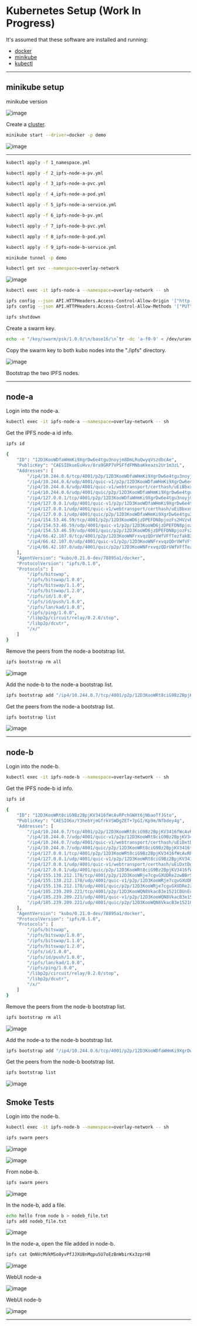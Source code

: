 # Kubernetes Setup (Work In Progress)
It's assumed that these software are installed and running:

<ul>
  <li><a href="https://docs.docker.com/engine/install/ubuntu/" target="_blank">docker</a></li>
  <li><a href="https://minikube.sigs.k8s.io/docs/start/" target="_blank">minikube</a></li>
  <li><a href="https://kubernetes.io/docs/tasks/tools/install-kubectl-linux/" target="_blank">kubectl</a></li>
</ul>
<hr>

## minikube setup

minikube version

![image](https://user-images.githubusercontent.com/76512851/222912565-1742b8a7-2b23-45f2-9007-bb1ade990be1.png)

Create a [cluster](https://minikube.sigs.k8s.io/docs/commands/profile/).
```bash
minikube start --driver=docker -p demo
```
![image](https://user-images.githubusercontent.com/76512851/222913292-c33b7a20-b00f-49f8-a8df-3bca70837d51.png)

<hr>

```bash
kubectl apply -f 1_namespace.yml
```

```bash
kubectl apply -f 2_ipfs-node-a-pv.yml
```

```bash
kubectl apply -f 3_ipfs-node-a-pvc.yml
```

```bash
kubectl apply -f 4_ipfs-node-a-pod.yml
```

```bash
kubectl apply -f 5_ipfs-node-a-service.yml
```

```bash
kubectl apply -f 6_ipfs-node-b-pv.yml

```

```bash
kubectl apply -f 7_ipfs-node-b-pvc.yml

```

```bash
kubectl apply -f 8_ipfs-node-b-pod.yml
```

```bash
kubectl apply -f 9_ipfs-node-b-service.yml
```

```bash
minikube tunnel -p demo
```

```bash
kubectl get svc --namespace=overlay-network
```

![image](https://user-images.githubusercontent.com/76512851/232242406-bc796349-c4e3-44d4-a760-6978c68be56a.png)

```bash
kubectl exec -it ipfs-node-a --namespace=overlay-network -- sh
```

```bash
ipfs config --json API.HTTPHeaders.Access-Control-Allow-Origin '["http://demo:30385", "http://localhost:3000", "http://127.0.0.1:5001", "https://webui.ipfs.io"]'
ipfs config --json API.HTTPHeaders.Access-Control-Allow-Methods '["PUT", "POST"]'
```

```bash
ipfs shutdown
```

Create a swarm key.

```bash
echo -e "/key/swarm/psk/1.0.0/\n/base16/\n`tr -dc 'a-f0-9' < /dev/urandom | head -c64`" > swarm.key
```

Copy the swarm key to both kubo nodes into the "./ipfs" directory.

![image](https://user-images.githubusercontent.com/76512851/232326721-590c47ed-9b17-4190-abe2-d018a644b1ba.png)


Bootstrap the two IPFS nodes.

<hr>

## node-a

Login into the node-a.

```bash
kubectl exec -it ipfs-node-a --namespace=overlay-network -- sh
```
 
 Get the IPFS node-a id info.
 
```bash
ipfs id
```

```bash
{
	"ID": "12D3KooWDfaWHmKi9XgrDw6e4tgu3noyjm8DmLRuQwyqVszdbcAe",
	"PublicKey": "CAESIDkueEuHvv/8ra9GRP7VPSFfdFMNbaKkeazs2Ur1m3zL",
	"Addresses": [
		"/ip4/10.244.0.6/tcp/4001/p2p/12D3KooWDfaWHmKi9XgrDw6e4tgu3noyjm8DmLRuQwyqVszdbcAe",
		"/ip4/10.244.0.6/udp/4001/quic-v1/p2p/12D3KooWDfaWHmKi9XgrDw6e4tgu3noyjm8DmLRuQwyqVszdbcAe",
		"/ip4/10.244.0.6/udp/4001/quic-v1/webtransport/certhash/uEiBbxxmTGYfq5yfJlfEhVqZw3jaXvwHkUwTbCextejV_vQ/certhash/uEiDuSoxQYdkKvPKSp32-8jFemuC8F6vsBTKjVYddm_trmg/p2p/12D3KooWDfaWHmKi9XgrDw6e4tgu3noyjm8DmLRuQwyqVszdbcAe",
		"/ip4/10.244.0.6/udp/4001/quic/p2p/12D3KooWDfaWHmKi9XgrDw6e4tgu3noyjm8DmLRuQwyqVszdbcAe",
		"/ip4/127.0.0.1/tcp/4001/p2p/12D3KooWDfaWHmKi9XgrDw6e4tgu3noyjm8DmLRuQwyqVszdbcAe",
		"/ip4/127.0.0.1/udp/4001/quic-v1/p2p/12D3KooWDfaWHmKi9XgrDw6e4tgu3noyjm8DmLRuQwyqVszdbcAe",
		"/ip4/127.0.0.1/udp/4001/quic-v1/webtransport/certhash/uEiBbxxmTGYfq5yfJlfEhVqZw3jaXvwHkUwTbCextejV_vQ/certhash/uEiDuSoxQYdkKvPKSp32-8jFemuC8F6vsBTKjVYddm_trmg/p2p/12D3KooWDfaWHmKi9XgrDw6e4tgu3noyjm8DmLRuQwyqVszdbcAe",
		"/ip4/127.0.0.1/udp/4001/quic/p2p/12D3KooWDfaWHmKi9XgrDw6e4tgu3noyjm8DmLRuQwyqVszdbcAe",
		"/ip4/154.53.46.59/tcp/4001/p2p/12D3KooWD6jzDPEFDN8pjozFs2HVzvBfcsQYgzmrAi77rJfk9ghA/p2p-circuit/p2p/12D3KooWDfaWHmKi9XgrDw6e4tgu3noyjm8DmLRuQwyqVszdbcAe",
		"/ip4/154.53.46.59/udp/4001/quic-v1/p2p/12D3KooWD6jzDPEFDN8pjozFs2HVzvBfcsQYgzmrAi77rJfk9ghA/p2p-circuit/p2p/12D3KooWDfaWHmKi9XgrDw6e4tgu3noyjm8DmLRuQwyqVszdbcAe",
		"/ip4/154.53.46.59/udp/4001/quic/p2p/12D3KooWD6jzDPEFDN8pjozFs2HVzvBfcsQYgzmrAi77rJfk9ghA/p2p-circuit/p2p/12D3KooWDfaWHmKi9XgrDw6e4tgu3noyjm8DmLRuQwyqVszdbcAe",
		"/ip4/66.42.107.0/tcp/4001/p2p/12D3KooWNFrxvqzQDrVWfVFfTezfakB3FAJJRw8kKhRNcw8MGUQE/p2p-circuit/p2p/12D3KooWDfaWHmKi9XgrDw6e4tgu3noyjm8DmLRuQwyqVszdbcAe",
		"/ip4/66.42.107.0/udp/4001/quic-v1/p2p/12D3KooWNFrxvqzQDrVWfVFfTezfakB3FAJJRw8kKhRNcw8MGUQE/p2p-circuit/p2p/12D3KooWDfaWHmKi9XgrDw6e4tgu3noyjm8DmLRuQwyqVszdbcAe",
		"/ip4/66.42.107.0/udp/4001/quic/p2p/12D3KooWNFrxvqzQDrVWfVFfTezfakB3FAJJRw8kKhRNcw8MGUQE/p2p-circuit/p2p/12D3KooWDfaWHmKi9XgrDw6e4tgu3noyjm8DmLRuQwyqVszdbcAe"
	],
	"AgentVersion": "kubo/0.21.0-dev/78895a1/docker",
	"ProtocolVersion": "ipfs/0.1.0",
	"Protocols": [
		"/ipfs/bitswap",
		"/ipfs/bitswap/1.0.0",
		"/ipfs/bitswap/1.1.0",
		"/ipfs/bitswap/1.2.0",
		"/ipfs/id/1.0.0",
		"/ipfs/id/push/1.0.0",
		"/ipfs/lan/kad/1.0.0",
		"/ipfs/ping/1.0.0",
		"/libp2p/circuit/relay/0.2.0/stop",
		"/libp2p/dcutr",
		"/x/"
	]
}
```

Remove the peers from the node-a bootstrap list.

```bash
ipfs bootstrap rm all 
```

![image](https://user-images.githubusercontent.com/76512851/232328993-b655c567-36b8-4acd-838c-998d0730937c.png)

Add the node-b to the node-a bootstrap list.

```bash
ipfs bootstrap add "/ip4/10.244.0.7/tcp/4001/p2p/12D3KooWRt8ciG9Bz2BpjKV3416fWcAvRPchGWXt6jNbaoTfJGto"
```

Get the peers from the node-a bootstrap list.

```bash
ipfs bootstrap list
```

![image](https://user-images.githubusercontent.com/76512851/233839859-7a21d069-02e2-4776-855e-f6a642c64e03.png)


<hr>

## node-b

Login into the node-b.

```bash
kubectl exec -it ipfs-node-b --namespace=overlay-network -- sh
```

Get the IPFS node-b id info.
 
```bash
ipfs id
```

```bash
{
	"ID": "12D3KooWRt8ciG9Bz2BpjKV3416fWcAvRPchGWXt6jNbaoTfJGto",
	"PublicKey": "CAESIO6x/Y3hebYjmGfrkVSWDgZET+7pGI/Kp9m/Nfbdey4g",
	"Addresses": [
		"/ip4/10.244.0.7/tcp/4001/p2p/12D3KooWRt8ciG9Bz2BpjKV3416fWcAvRPchGWXt6jNbaoTfJGto",
		"/ip4/10.244.0.7/udp/4001/quic-v1/p2p/12D3KooWRt8ciG9Bz2BpjKV3416fWcAvRPchGWXt6jNbaoTfJGto",
		"/ip4/10.244.0.7/udp/4001/quic-v1/webtransport/certhash/uEiDxtDg_kh_UDtk3-ZP6-vJtTOXWsBsFLbVFzDyDBAkYLw/certhash/uEiCpMr9FUtxtMMNllO-yKksgfK-eHC75Fye9LmkCGPFzLQ/p2p/12D3KooWRt8ciG9Bz2BpjKV3416fWcAvRPchGWXt6jNbaoTfJGto",
		"/ip4/10.244.0.7/udp/4001/quic/p2p/12D3KooWRt8ciG9Bz2BpjKV3416fWcAvRPchGWXt6jNbaoTfJGto",
		"/ip4/127.0.0.1/tcp/4001/p2p/12D3KooWRt8ciG9Bz2BpjKV3416fWcAvRPchGWXt6jNbaoTfJGto",
		"/ip4/127.0.0.1/udp/4001/quic-v1/p2p/12D3KooWRt8ciG9Bz2BpjKV3416fWcAvRPchGWXt6jNbaoTfJGto",
		"/ip4/127.0.0.1/udp/4001/quic-v1/webtransport/certhash/uEiDxtDg_kh_UDtk3-ZP6-vJtTOXWsBsFLbVFzDyDBAkYLw/certhash/uEiCpMr9FUtxtMMNllO-yKksgfK-eHC75Fye9LmkCGPFzLQ/p2p/12D3KooWRt8ciG9Bz2BpjKV3416fWcAvRPchGWXt6jNbaoTfJGto",
		"/ip4/127.0.0.1/udp/4001/quic/p2p/12D3KooWRt8ciG9Bz2BpjKV3416fWcAvRPchGWXt6jNbaoTfJGto",
		"/ip4/155.138.212.178/tcp/4001/p2p/12D3KooWRje7cgvGXUDRe2zwBBrSdFJyT9SAZVqyLAmTAfCqjrcp/p2p-circuit/p2p/12D3KooWRt8ciG9Bz2BpjKV3416fWcAvRPchGWXt6jNbaoTfJGto",
		"/ip4/155.138.212.178/udp/4001/quic-v1/p2p/12D3KooWRje7cgvGXUDRe2zwBBrSdFJyT9SAZVqyLAmTAfCqjrcp/p2p-circuit/p2p/12D3KooWRt8ciG9Bz2BpjKV3416fWcAvRPchGWXt6jNbaoTfJGto",
		"/ip4/155.138.212.178/udp/4001/quic/p2p/12D3KooWRje7cgvGXUDRe2zwBBrSdFJyT9SAZVqyLAmTAfCqjrcp/p2p-circuit/p2p/12D3KooWRt8ciG9Bz2BpjKV3416fWcAvRPchGWXt6jNbaoTfJGto",
		"/ip4/185.239.209.221/tcp/4001/p2p/12D3KooWQN8VkacB3e1521CBUnEukEQRr96Cb7qpvqKK1n5zmZLd/p2p-circuit/p2p/12D3KooWRt8ciG9Bz2BpjKV3416fWcAvRPchGWXt6jNbaoTfJGto",
		"/ip4/185.239.209.221/udp/4001/quic-v1/p2p/12D3KooWQN8VkacB3e1521CBUnEukEQRr96Cb7qpvqKK1n5zmZLd/p2p-circuit/p2p/12D3KooWRt8ciG9Bz2BpjKV3416fWcAvRPchGWXt6jNbaoTfJGto",
		"/ip4/185.239.209.221/udp/4001/quic/p2p/12D3KooWQN8VkacB3e1521CBUnEukEQRr96Cb7qpvqKK1n5zmZLd/p2p-circuit/p2p/12D3KooWRt8ciG9Bz2BpjKV3416fWcAvRPchGWXt6jNbaoTfJGto"
	],
	"AgentVersion": "kubo/0.21.0-dev/78895a1/docker",
	"ProtocolVersion": "ipfs/0.1.0",
	"Protocols": [
		"/ipfs/bitswap",
		"/ipfs/bitswap/1.0.0",
		"/ipfs/bitswap/1.1.0",
		"/ipfs/bitswap/1.2.0",
		"/ipfs/id/1.0.0",
		"/ipfs/id/push/1.0.0",
		"/ipfs/lan/kad/1.0.0",
		"/ipfs/ping/1.0.0",
		"/libp2p/circuit/relay/0.2.0/stop",
		"/libp2p/dcutr",
		"/x/"
	]
}

```

Remove the peers from the node-b bootstrap list.

```bash
ipfs bootstrap rm all
```

![image](https://user-images.githubusercontent.com/76512851/232328993-b655c567-36b8-4acd-838c-998d0730937c.png)

Add the node-a to the node-b bootstrap list.

```bash
ipfs bootstrap add "/ip4/10.244.0.6/tcp/4001/p2p/12D3KooWDfaWHmKi9XgrDw6e4tgu3noyjm8DmLRuQwyqVszdbcAe"
```

Get the peers from the node-b bootstrap list.

```bash
ipfs bootstrap list
```
![image](https://user-images.githubusercontent.com/76512851/233838668-a28d88a1-e5cf-4fe1-b7ea-0629c0a0197e.png)

## Smoke Tests

Login into the node-b.

```bash
kubectl exec -it ipfs-node-b --namespace=overlay-network -- sh
```

```bash
ipfs swarm peers
```

![image](https://user-images.githubusercontent.com/76512851/233840535-19f6fb2a-3cf9-4000-9705-585c2893ae23.png)


![image](https://user-images.githubusercontent.com/76512851/233840645-fe94134a-b941-4d90-aee9-592c96260842.png)


From nobe-b.
```bash
ipfs swarm peers
```


![image](https://user-images.githubusercontent.com/76512851/233840574-07542a5b-e460-460a-8912-d930e07b9606.png)




In the node-b, add a file.

```bash
echo hello from node b > nodeb_file.txt
ipfs add nodeb_file.txt
```

![image](https://user-images.githubusercontent.com/76512851/232331654-1062808b-f1d1-401a-9a7f-159eafbd44a3.png)

In the node-a, open the file added in node-b.

```bash
ipfs cat QmNVcMVkMSo8yvPfJJXU8nMqpu5U7oEzBnWbirKx3zprH8
```

![image](https://user-images.githubusercontent.com/76512851/232331785-5dac16cd-3152-4837-94bc-5dee8cb2985e.png)

WebUI node-a

![image](https://user-images.githubusercontent.com/76512851/232331896-77f18f34-be45-41d4-8448-3662968e0936.png)

WebUI node-b

![image](https://user-images.githubusercontent.com/76512851/232331956-1d1f22be-402a-4eba-8809-7ba2584b4a5a.png)


<hr>


